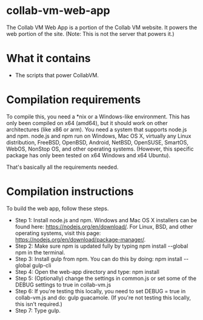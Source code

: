 # collab-vm-web-app
The Collab VM Web App is a portion of the Collab VM website. It powers the web portion of the site. (Note: This is not the server that powers it.)

# What it contains
* The scripts that power CollabVM.

# Compilation requirements
To compile this, you need a *nix or a Windows-like environment. This has only been compiled on x64 (amd64), but it should work on other architectures (like x86 or arm). You need a system that supports node.js and npm. node.js and npm run on Windows, Mac OS X, virtually any Linux distribution, FreeBSD, OpenBSD, Android, NetBSD, OpenSUSE, SmartOS, WebOS, NonStop OS, and other operating systems. (However, this specific package has only been tested on x64 Windows and x64 Ubuntu). 

That's basically all the requirements needed.

# Compilation instructions

To build the web app, follow these steps.

* Step 1: Install node.js and npm. Windows and Mac OS X installers can be found here: https://nodejs.org/en/download/. For Linux, BSD, and other operating systems, visit this page: https://nodejs.org/en/download/package-manager/.
* Step 2: Make sure npm is updated fully by typing npm install --global npm in the terminal.
* Step 3: Install gulp from npm. You can do this by doing: npm install --global gulp-cli
* Step 4: Open the web-app directory and type: npm install
* Step 5: (Optionally) change the settings in common.js or set some of the DEBUG settings to true in collab-vm.js
* Step 6: If you're testing this locally, you need to set DEBUG = true in collab-vm.js and do: gulp guacamole. (If you're not testing this locally, this isn't required.)
* Step 7: Type gulp.
